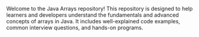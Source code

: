 Welcome to the Java Arrays repository!
This repository is designed to help learners and developers understand the fundamentals and advanced concepts of arrays in Java. It includes well-explained code examples, common interview questions, and hands-on programs.
